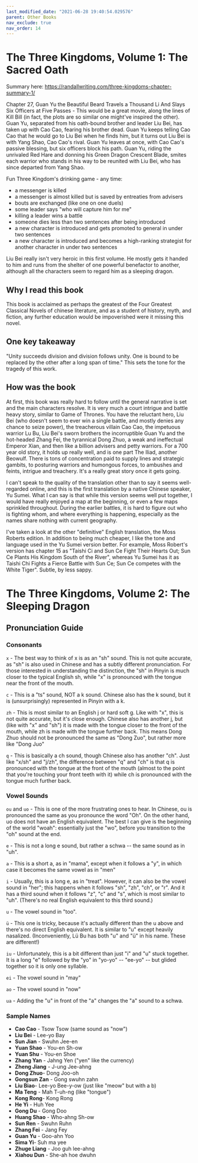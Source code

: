 ```yaml
---
last_modified_date: "2021-06-28 19:40:54.029576"
parent: Other Books
nav_exclude: true
nav_order: 14
---
```


# The Three Kingdoms, Volume 1: The Sacred Oath
Summary here: https://randallwriting.com/three-kingdoms-chapter-summary-1/

Chapter 27, Guan Yu the Beautiful Beard Travels a Thousand Li  And Slays Six Officers at Five Passes  - This would be a great movie, along the lines of Kill Bill (in fact, the plots are so similar one might've inspired the other). Guan Yu, separated from his oath-bound brother and leader Liu Bei, has taken up with Cao Cao, fearing his brother dead. Guan Yu keeps telling Cao Cao that he would go to Liu Bei when he finds him, but it turns out Liu Bei is with Yang Shao, Cao Cao's rival. Guan Yu leaves at once, with Cao Cao's passive blessing, but six officers block his path. Guan Yu, riding the unrivaled Red Hare and donning his Green Dragon Crescent Blade, smites each warrior who stands in his way to be reunited with Liu Bei, who has since departed from Yang Shao.

Fun Three Kingdom's drinking game - any time:
- a messenger is killed
- a messenger is almost killed but is saved by entreaties from advisers
- bouts are exchanged (like one on one duels)
- some leader says "who will capture him for me"
- killing a leader wins a battle
- someone dies less than two sentences after being introduced
- a new character is introduced and gets promoted to general in under two sentences
- a new character is introduced and becomes a high-ranking strategist for another character in under two sentences

Liu Bei really isn't very heroic in this first volume. He mostly gets it handed to him and runs from the shelter of one powerful benefactor to another, although all the characters seem to regard him as a sleeping dragon.

Why I read this book
---
This book is acclaimed as perhaps the greatest of the Four Greatest Classical Novels of chinese literature, and as a student of history, myth, and fiction, any further education would be impoverished were it missing this novel.

One key takeaway
---
"Unity succeeds division and division follows unity. One is bound to be replaced by the other after a long span of time." This sets the tone for the tragedy of this work.

How was the book
---
At first, this book was really hard to follow until the general narrative is set and the main characters resolve. It is very much a court intrigue and battle heavy story, similar to Game of Thrones. You have the reluctant hero, Liu Bei (who doesn't seem to ever win a single battle, and mostly denies any chance to seize power), the treacherous villain Cao Cao, the impetuous warrior Lu Bu, Liu Bei's sworn brothers the incorruptible Guan Yu and the hot-headed Zhang Fei, the tyrannical Dong Zhuo, a weak and ineffectual Emperor Xian, and then like a billion advisers and petty warriors. For a 700 year old story, it holds up really well, and is one part The Iliad, another Beowulf. There is tons of concentration paid to supply lines and strategic gambits, to posturing warriors and humongous forces, to ambushes and feints, intrigue and treachery. It's a really great story once it gets going.

I can't speak to the quality of the translation other than to say it seems well-regarded online, and this is the first translation by a native Chinese speaker, Yu Sumei. What I can say is that while this version seems well put together, I would have really enjoyed a map at the beginning, or even a few maps sprinkled throughout. During the earlier battles, it is hard to figure out who is fighting whom, and where everything is happening, especially as the names share nothing with current geography.

I've taken a look at the other "definitive" English translation, the Moss Roberts edition. In addition to being much cheaper, I like the tone and language used in the Yu Sumei version better. For example, Moss Robert's version has chapter 15 as "Taishi Ci and Sun Ce Fight Their Hearts Out;
Sun Ce Plants His Kingdom South of the River", whereas Yu Sumei has it as Taishi Chi Fights a Fierce Battle with Sun Ce; Sun Ce competes with the White Tiger". Subtle, by less sappy.

# The Three Kingdoms, Volume 2: The Sleeping Dragon
## Pronunciation Guide
### Consonants
`x` - The best way to think of x is as an "sh" sound. This is not quite accurate, as "sh" is also used in Chinese and has a subtly different pronunciation. For those interested in understanding the distinction, the "sh" in Pinyin is much closer to the typical English sh, while "x" is pronounced with the tongue near the front of the mouth.

`c` - This is a "ts" sound, NOT a k sound. Chinese also has the k sound, but it is (unsurprisingly) represented in Pinyin with a k.

`zh` - This is most similar to an English j or hard soft g. Like with "x", this is not quite accurate, but it's close enough. Chinese also has another j, but (like with "x" and "sh") it is made with the tongue closer to the front of the mouth, while zh is made with the tongue further back. This means Dong Zhuo should not be pronounced the same as "Dong Zuo", but rather more like "Dong Juo"

`q` - This is basically a ch sound, though Chinese also has another "ch". Just like "x/sh" and "j/zh", the difference between "q" and "ch" is that q is pronounced with the tongue at the front of the mouth (almost to the point that you're touching your front teeth with it) while ch is pronounced with the tongue much further back.

### Vowel Sounds
`ou` and `uo` - This is one of the more frustrating ones to hear. In Chinese, ou is pronounced the same as you pronounce the word "Oh". On the other hand, uo does not have an English equivalent. The best I can give is the beginning of the world "woah": essentially just the "wo", before you transition to the "oh" sound at the end.

`e` - This is not a long e sound, but rather a schwa -- the same sound as in "uh".

`a` - This is a short a, as in "mama", except when it follows a "y", in which case it becomes the same vowel as in "men"

`i` - Usually, this is a long e, as in "treat". However, it can also be the vowel sound in "her"; this happens when it follows "sh", "zh", "ch", or "r". And it has a third sound when it follows "z", "c" and "s", which is most similar to "uh". (There's no real English equivalent to this third sound.)

`u` - The vowel sound in "too".

`ü` - This one is tricky, because it's actually different than the u above and there's no direct English equivalent. It is similar to "u" except heavily nasalized. (Inconveniently, Lü Bu has both "u" and "ü" in his name. These are different!)

`iu` - Unfortunately, this is a bit different than just "i" and "u" stuck together. It is a long "e" followed by the "yo" in "yo-yo" -- "ee-yo" -- but glided together so it is only one syllable.

`ei` - The vowel sound in "may"

`ao` - The vowel sound in "now"

`ua` - Adding the "u" in front of the "a" changes the "a" sound to a schwa.

### Sample Names
- **Cao Cao** - Tsow Tsow (same sound as "now")
- **Liu Bei** - Lee-yo Bay
- **Sun Jian** - Swuhn Jee-en
- **Yuan Shao** - You-en Sh-ow
- **Yuan Shu** - You-en Shoe
- **Zhang Yan** - Jahng Yen ("yen" like the currency)
- **Zheng Jiang** - J-ung Jee-ahng
- **Dong Zhuo**- Dong Joo-oh
- **Gongsun Zan** - Gong swuhn zahn
- **Liu Biao**- Lee-yo Bee-y-ow (just like "meow" but with a b)
- **Ma Teng** - Mah T-uh-ng (like "tongue")
- **Kong Rong**- Kong Rong
- **He Yi** - Huh Yee
- **Gong Du** - Gong Doo
- **Huang Shao** - Who-ahng Sh-ow
- **Sun Ren** - Swuhn Ruhn
- **Zhang Fei** - Jang Fey
- **Guan Yu** - Goo-ahn Yoo
- **Sima Yi**- Suh ma yee
- **Zhuge Liang** - Joo guh lee-ahng
- **Xiahou Dun** - She-ah hoe dwuhn
